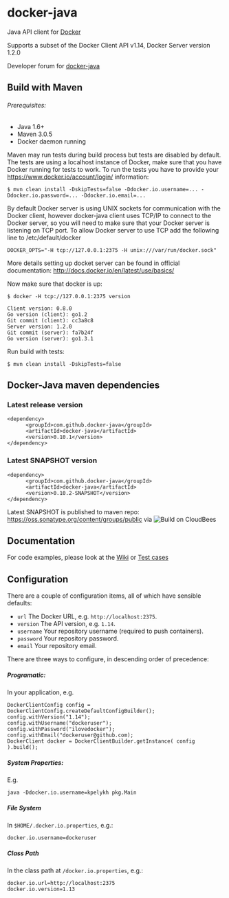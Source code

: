 # docker-java 

Java API client for [Docker](http://docs.docker.io/ "Docker")

Supports a subset of the Docker Client API v1.14, Docker Server version 1.2.0

Developer forum for [docker-java](https://groups.google.com/forum/?hl=de#!forum/docker-java-dev "docker-java")

## Build with Maven

###### Prerequisites:

* Java 1.6+
* Maven 3.0.5
* Docker daemon running

Maven may run tests during build process but tests are disabled by default. The tests are using a localhost instance of Docker, make sure that you have Docker running for tests to work. To run the tests you have to provide your https://www.docker.io/account/login/ information:

    $ mvn clean install -DskipTests=false -Ddocker.io.username=... -Ddocker.io.password=... -Ddocker.io.email=...

By default Docker server is using UNIX sockets for communication with the Docker client, however docker-java
client uses TCP/IP to connect to the Docker server, so you will need to make sure that your Docker server is
listening on TCP port. To allow Docker server to use TCP add the following line to /etc/default/docker

    DOCKER_OPTS="-H tcp://127.0.0.1:2375 -H unix:///var/run/docker.sock"

More details setting up docket server can be found in official documentation: http://docs.docker.io/en/latest/use/basics/

Now make sure that docker is up:

    $ docker -H tcp://127.0.0.1:2375 version

    Client version: 0.8.0
	Go version (client): go1.2
	Git commit (client): cc3a8c8
	Server version: 1.2.0
	Git commit (server): fa7b24f
	Go version (server): go1.3.1

Run build with tests:

    $ mvn clean install -DskipTests=false

## Docker-Java maven dependencies

### Latest release version

    <dependency>
          <groupId>com.github.docker-java</groupId>
          <artifactId>docker-java</artifactId>
          <version>0.10.1</version>
    </dependency>

### Latest SNAPSHOT version

    <dependency>
          <groupId>com.github.docker-java</groupId>
          <artifactId>docker-java</artifactId>
          <version>0.10.2-SNAPSHOT</version>
    </dependency>

Latest SNAPSHOT is published to maven repo: https://oss.sonatype.org/content/groups/public via ![Build on CloudBees](http://cloudbees.prod.acquia-sites.com/sites/default/files/styles/large/public/Button-Powered-by-CB.png?itok=uMDWINfY)

## Documentation

For code examples, please look at the [Wiki](https://github.com/docker-java/docker-java/wiki) or [Test cases](https://github.com/docker-java/docker-java/tree/master/src/test/java/com/github/dockerjava/core/command "Test cases")

## Configuration

There are a couple of configuration items, all of which have sensible defaults:

* `url` The Docker URL, e.g. `http://localhost:2375`.
* `version` The API version, e.g. `1.14`.
* `username` Your repository username (required to push containers).
* `password` Your repository password.
* `email` Your repository email.

There are three ways to configure, in descending order of precedence:

##### Programatic:
In your application, e.g.

    DockerClientConfig config = DockerClientConfig.createDefaultConfigBuilder();
    config.withVersion("1.14");
    config.withUsername("dockeruser");
    config.withPassword("ilovedocker");
    config.withEmail("dockeruser@github.com);
    DockerClient docker = DockerClientBuilder.getInstance( config ).build();

##### System Properties:
E.g.

    java -Ddocker.io.username=kpelykh pkg.Main

##### File System  
In `$HOME/.docker.io.properties`, e.g.:

    docker.io.username=dockeruser

##### Class Path
In the class path at `/docker.io.properties`, e.g.:

    docker.io.url=http://localhost:2375
    docker.io.version=1.13
